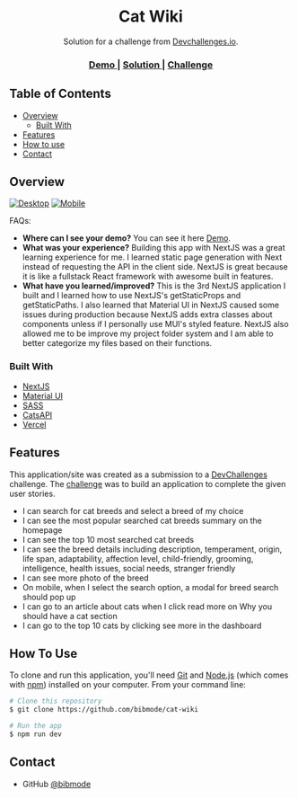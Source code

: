 <!-- Please update value in the {}  -->

<h1 align="center">Cat Wiki</h1>

<div align="center">
   Solution for a challenge from  <a href="http://devchallenges.io" target="_blank">Devchallenges.io</a>.
</div>

<div align="center">
  <h3>
    <a href="https://catwiki-gen.vercel.app/">
      Demo
    </a>
    <span> | </span>
    <a href="https://github.com/bibmode/cat-wiki">
      Solution
    </a>
    <span> | </span>
    <a href="https://devchallenges.io/challenges/f4NJ53rcfgrP6sBMD2jt">
      Challenge
    </a>
  </h3>
</div>

<!-- TABLE OF CONTENTS -->

## Table of Contents

- [Overview](#overview)
  - [Built With](#built-with)
- [Features](#features)
- [How to use](#how-to-use)
- [Contact](#contact)

<!-- OVERVIEW -->

## Overview

[![Desktop](https://i.postimg.cc/sDL1Zr3Z/screencapture-catwiki-gen-vercel-app-2022-01-10-21-49-54.png)](https://postimg.cc/QHpjRv9X)
[![Mobile](https://i.postimg.cc/gJ42c9Mj/screencapture-catwiki-gen-vercel-app-2022-01-10-21-50-17.png)](https://postimg.cc/S22hVPbb)

FAQs:

- <b>Where can I see your demo?</b>
  You can see it here <a href="https://catwiki-gen.vercel.app/">Demo</a>.
- <b>What was your experience?</b>
  Building this app with NextJS was a great learning experience for me. I learned static page generation with Next instead of requesting the API in the client side. NextJS is great because it is like a fullstack React framework with awesome built in features.
- <b>What have you learned/improved?</b>
  This is the 3rd NextJS application I built and I learned how to use NextJS's getStaticProps and getStaticPaths. I also learned that Material UI in NextJS caused some issues during production because NextJS adds extra classes about components unless if I personally use MUI's styled feature. NextJS also allowed me to be improve my project folder system and I am able to better categorize my files based on their functions.

### Built With

<!-- This section should list any major frameworks that you built your project using. Here are a few examples.-->

- [NextJS](https://vuejs.org/)
- [Material UI](https://tailwindcss.com/)
- [SASS](https://tailwindcss.com/)
- [CatsAPI](https://tailwindcss.com/)
- [Vercel](https://tailwindcss.com/)

## Features

<!-- List the features of your application or follow the template. Don't share the figma file here :) -->

This application/site was created as a submission to a [DevChallenges](https://devchallenges.io/challenges) challenge. The [challenge](https://devchallenges.io/challenges/f4NJ53rcfgrP6sBMD2jt) was to build an application to complete the given user stories.

- I can search for cat breeds and select a breed of my choice
- I can see the most popular searched cat breeds summary on the homepage
- I can see the top 10 most searched cat breeds
- I can see the breed details including description, temperament, origin, life span, adaptability, affection level, child-friendly, grooming, intelligence, health issues, social needs, stranger friendly
- I can see more photo of the breed
- On mobile, when I select the search option, a modal for breed search should pop up
- I can go to an article about cats when I click read more on Why you should have a cat section
- I can go to the top 10 cats by clicking see more in the dashboard

## How To Use

<!-- Example: -->

To clone and run this application, you'll need [Git](https://git-scm.com) and [Node.js](https://nodejs.org/en/download/) (which comes with [npm](http://npmjs.com)) installed on your computer. From your command line:

```bash
# Clone this repository
$ git clone https://github.com/bibmode/cat-wiki

# Run the app
$ npm run dev

```

## Contact

- GitHub [@bibmode](https://github.com/bibmode)
